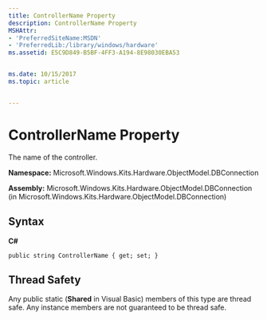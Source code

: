 ```yaml
---
title: ControllerName Property
description: ControllerName Property
MSHAttr:
- 'PreferredSiteName:MSDN'
- 'PreferredLib:/library/windows/hardware'
ms.assetid: E5C9D849-B5BF-4FF3-A194-8E98030EBA53


ms.date: 10/15/2017
ms.topic: article


---
```


# ControllerName Property


The name of the controller.

**Namespace:** Microsoft.Windows.Kits.Hardware.ObjectModel.DBConnection

**Assembly:** Microsoft.Windows.Kits.Hardware.ObjectModel.DBConnection (in Microsoft.Windows.Kits.Hardware.ObjectModel.DBConnection)

## <span id="Syntax"></span><span id="syntax"></span><span id="SYNTAX"></span>Syntax


**C#**

`public string ControllerName { get; set; }`

## <span id="Thread_Safety"></span><span id="thread_safety"></span><span id="THREAD_SAFETY"></span>Thread Safety


Any public static (**Shared** in Visual Basic) members of this type are thread safe. Any instance members are not guaranteed to be thread safe.

 

 






